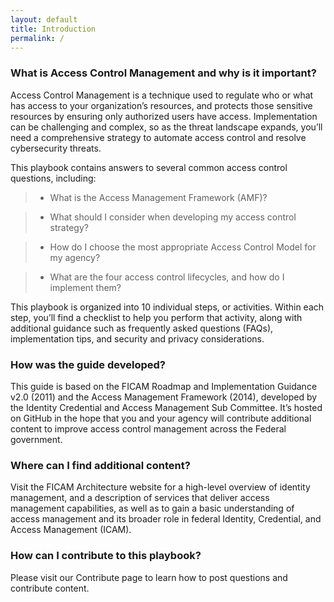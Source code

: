 ```yaml
---
layout: default
title: Introduction
permalink: /
---
```


### What is Access Control Management and why is it important?

Access Control Management is a technique used to regulate who or what has access to your organization’s resources, and protects those sensitive resources by ensuring only authorized users have access. Implementation can be challenging and complex, so as the threat landscape expands, you’ll need a comprehensive strategy to automate access control and resolve cybersecurity threats.

This playbook contains answers to several common access control questions, including:

> * What is the Access Management Framework (AMF)?
	
> * What should I consider when developing my access control strategy?

> * How do I choose the most appropriate Access Control Model for my agency?

> * What are the four access control lifecycles, and how do I implement them?

This playbook is organized into 10 individual steps, or activities. Within each step, you’ll find a checklist to help you perform that activity, along with additional guidance such as frequently asked questions (FAQs), implementation tips, and security and privacy considerations.


### How was the guide developed?

This guide is based on the FICAM Roadmap and Implementation Guidance v2.0 (2011) and the Access Management Framework (2014), developed by the Identity Credential and Access Management Sub Committee. It’s hosted on GitHub in the hope that you and your agency will contribute additional content to improve access control management across the Federal government.

### Where can I find additional content?

Visit the FICAM Architecture website for a high-level overview of identity management, and a description of services that deliver access management capabilities, as well as to gain a basic understanding of access management and its broader role in federal Identity, Credential, and Access Management (ICAM).


### How can I contribute to this playbook?

Please visit our Contribute page to learn how to post questions and contribute content.

